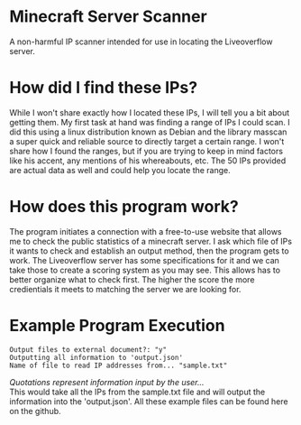 # Minecraft Server Scanner
A non-harmful IP scanner intended for use in locating the Liveoverflow server.

# How did I find these IPs?
While I won't share exactly how I located these IPs, I will tell you a bit about getting them. My first task at hand was finding a range of IPs I could scan. I did this using a linux distribution known as Debian and the library masscan a super quick and reliable source to directly target a certain range. I won't share how I found the ranges, but if you are trying to keep in mind factors like his accent, any mentions of his whereabouts, etc. The 50 IPs provided are actual data as well and could help you locate the range.

# How does this program work?
The program initiates a connection with a free-to-use website that allows me to check the public statistics of a minecraft server. I ask which file of IPs it wants to check and establish an output method, then the program gets to work. The Liveoverflow server has some specifications for it and we can take those to create a scoring system as you may see. This allows has to better organize what to check first. The higher the score the more credientials it meets to matching the server we are looking for.

# Example Program Execution
```
Output files to external document?: "y"
Outputting all information to 'output.json'
Name of file to read IP addresses from... "sample.txt"
```
_Quotations represent information input by the user..._<br>
This would take all the IPs from the sample.txt file and will output the information into the 'output.json'. All these example files can be found here on the github.
